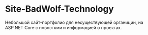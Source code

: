 # Site-BadWolf-Technology

Небольшой сайт-портфолио для несуществующей органиции, на ASP.NET Core с новостями и информацией о проектах.
